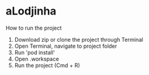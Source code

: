 # aLodjinha

How to run the project

1. Download zip or clone the project through Terminal
2. Open Terminal, navigate to project folder
3. Run 'pod install'
4. Open .workspace
5. Run the project (Cmd + R)
